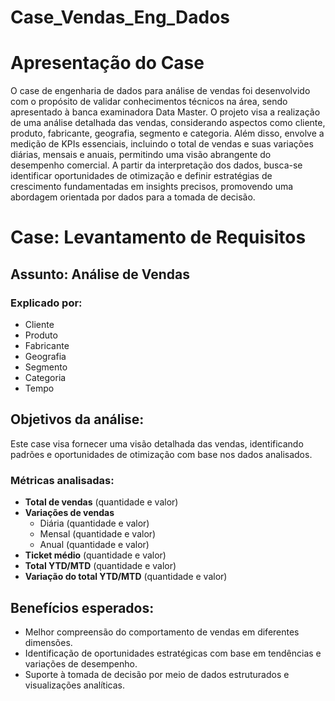 # Case_Vendas_Eng_Dados

# Apresentação do Case
O case de engenharia de dados para análise de vendas foi desenvolvido com o propósito de validar conhecimentos técnicos na área, sendo apresentado à banca examinadora Data Master. O projeto visa a realização de uma análise detalhada das vendas, considerando aspectos como cliente, produto, fabricante, geografia, segmento e categoria. Além disso, envolve a medição de KPIs essenciais, incluindo o total de vendas e suas variações diárias, mensais e anuais, permitindo uma visão abrangente do desempenho comercial. A partir da interpretação dos dados, busca-se identificar oportunidades de otimização e definir estratégias de crescimento fundamentadas em insights precisos, promovendo uma abordagem orientada por dados para a tomada de decisão.

# Case: Levantamento de Requisitos

## Assunto: Análise de Vendas

### Explicado por:
- Cliente
- Produto
- Fabricante
- Geografia
- Segmento
- Categoria
- Tempo

## Objetivos da análise:
Este case visa fornecer uma visão detalhada das vendas, identificando padrões e oportunidades de otimização com base nos dados analisados.

### Métricas analisadas:
- **Total de vendas** (quantidade e valor)
- **Variações de vendas** 
  - Diária (quantidade e valor)
  - Mensal (quantidade e valor)
  - Anual (quantidade e valor)
- **Ticket médio** (quantidade e valor)
- **Total YTD/MTD** (quantidade e valor)
- **Variação do total YTD/MTD** (quantidade e valor)

## Benefícios esperados:
- Melhor compreensão do comportamento de vendas em diferentes dimensões.
- Identificação de oportunidades estratégicas com base em tendências e variações de desempenho.
- Suporte à tomada de decisão por meio de dados estruturados e visualizações analíticas.
